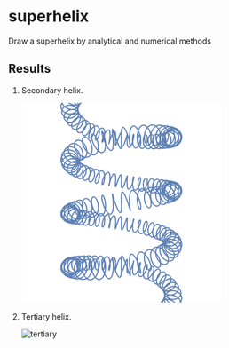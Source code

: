 # superhelix

Draw a superhelix by analytical and numerical methods

## Results

1. Secondary helix. 
   
    ![secondary](secondary.gif)

2. Tertiary helix. 

    ![tertiary](tertiary.gif)
   
